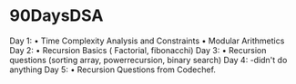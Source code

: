 # 90DaysDSA

Day 1:
      • Time Complexity Analysis and Constraints
      • Modular Arithmetics
Day 2:
      • Recursion Basics ( Factorial, fibonacchi)
Day 3: 
      • Recursion questions (sorting array, powerrecursion, binary search)
Day 4: -didn't do anything
Day 5: 
      • Recursion Questions from Codechef.
